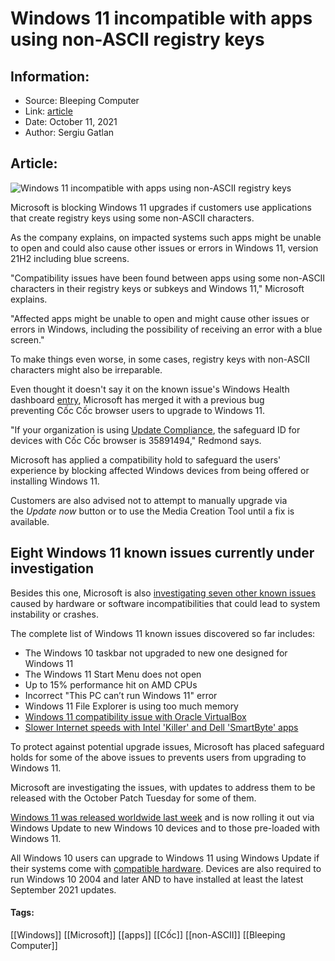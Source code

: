 # Windows 11 incompatible with apps using non-ASCII registry keys
### 

## Information:
+ Source: Bleeping Computer
+ Link: [article](https://www.bleepingcomputer.com/news/microsoft/windows-11-incompatible-with-apps-using-non-ascii-registry-keys/)
+ Date: October 11, 2021
+ Author: Sergiu Gatlan


## Article:
![Windows 11 incompatible with apps using non-ASCII registry keys](https://www.bleepstatic.com/content/hl-images/2021/10/11/Windows_11.jpg)


Microsoft is blocking Windows 11 upgrades if customers use applications that create registry keys using some non-ASCII characters.


As the company explains, on impacted systems such apps might be unable to open and could also cause other issues or errors in Windows 11, version 21H2 including blue screens.


"Compatibility issues have been found between apps using some non-ASCII characters in their registry keys or subkeys and Windows 11," Microsoft explains.


"Affected apps might be unable to open and might cause other issues or errors in Windows, including the possibility of receiving an error with a blue screen."


To make things even worse, in some cases, registry keys with non-ASCII characters might also be irreparable.


Even thought it doesn't say it on the known issue's Windows Health dashboard [entry](https://docs.microsoft.com/en-us/windows/release-health/status-windows-11-21h2#1698msgdesc), Microsoft has merged it with a previous bug preventing Cốc Cốc browser users to upgrade to Windows 11.


"If your organization is using [Update Compliance](https://docs.microsoft.com/en-us/windows/deployment/update/update-compliance-monitor), the safeguard ID for devices with Cốc Cốc browser is 35891494," Redmond says.


Microsoft has applied a compatibility hold to safeguard the users' experience by blocking affected Windows devices from being offered or installing Windows 11.


Customers are also advised not to attempt to manually upgrade via the *Update now* button or to use the Media Creation Tool until a fix is available.


Eight Windows 11 known issues currently under investigation
-----------------------------------------------------------


Besides this one, Microsoft is also [investigating seven other known issues](https://www.bleepingcomputer.com/news/microsoft/windows-11-microsoft-is-investigating-these-eight-problems/) caused by hardware or software incompatibilities that could lead to system instability or crashes.


The complete list of Windows 11 known issues discovered so far includes:


* The Windows 10 taskbar not upgraded to new one designed for Windows 11
* The Windows 11 Start Menu does not open
* Up to 15% performance hit on AMD CPUs
* Incorrect "This PC can’t run Windows 11" error
* Windows 11 File Explorer is using too much memory
* [Windows 11 compatibility issue with Oracle VirtualBox](https://www.bleepingcomputer.com/news/microsoft/microsoft-confirms-windows-11-issues-with-virtualbox-intel-killer/)
* [Slower Internet speeds with Intel 'Killer' and Dell 'SmartByte' apps](https://www.bleepingcomputer.com/news/microsoft/microsoft-confirms-windows-11-issues-with-virtualbox-intel-killer/)


To protect against potential upgrade issues, Microsoft has placed safeguard holds for some of the above issues to prevents users from upgrading to Windows 11.


Microsoft are investigating the issues, with updates to address them to be released with the October Patch Tuesday for some of them.


[Windows 11 was released worldwide last week](https://www.bleepingcomputer.com/news/microsoft/windows-11-is-released-what-you-need-to-know-and-new-features/) and is now rolling it out via Windows Update to new Windows 10 devices and to those pre-loaded with Windows 11.


All Windows 10 users can upgrade to Windows 11 using Windows Update if their systems come with [compatible hardware](https://www.bleepingcomputer.com/news/microsoft/microsoft-publishes-the-windows-11-system-requirements/). Devices are also required to run Windows 10 2004 and later AND to have installed at least the latest September 2021 updates.




#### Tags:
[[Windows]] [[Microsoft]] [[apps]] [[Cốc]] [[non-ASCII]] [[Bleeping Computer]]

